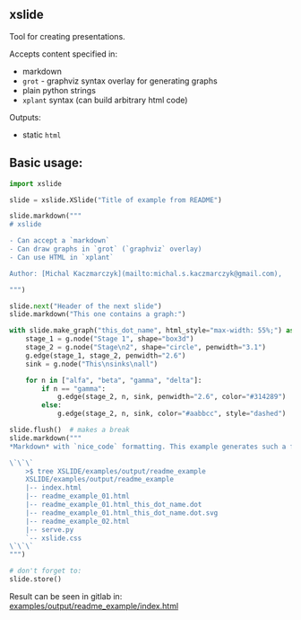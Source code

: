 ## xslide
Tool for creating presentations.

Accepts content specified in:
  - markdown
  - `grot` - graphviz syntax overlay for generating graphs
  - plain python strings
  - `xplant` syntax (can build arbitrary html code) 
 
 Outputs:
   - static `html`

## Basic usage:

```python
import xslide

slide = xslide.XSlide("Title of example from README")

slide.markdown("""
# xslide

- Can accept a `markdown`
- Can draw graphs in `grot` (`graphviz` overlay)
- Can use HTML in `xplant`

Author: [Michal Kaczmarczyk](mailto:michal.s.kaczmarczyk@gmail.com), 

""")

slide.next("Header of the next slide")
slide.markdown("This one contains a graph:")

with slide.make_graph("this_dot_name", html_style="max-width: 55%;") as g:
    stage_1 = g.node("Stage 1", shape="box3d")
    stage_2 = g.node("Stage\n2", shape="circle", penwidth="3.1")
    g.edge(stage_1, stage_2, penwidth="2.6")
    sink = g.node("This\nsinks\nall")

    for n in ["alfa", "beta", "gamma", "delta"]:
        if n == "gamma":
            g.edge(stage_2, n, sink, penwidth="2.6", color="#314289")
        else:
            g.edge(stage_2, n, sink, color="#aabbcc", style="dashed")

slide.flush()  # makes a break
slide.markdown("""
*Markdown* with `nice_code` formatting. This example generates such a files:

\`\`\`
    >$ tree XSLIDE/examples/output/readme_example
    XSLIDE/examples/output/readme_example
    |-- index.html
    |-- readme_example_01.html
    |-- readme_example_01.html_this_dot_name.dot
    |-- readme_example_01.html_this_dot_name.dot.svg
    |-- readme_example_02.html
    |-- serve.py
    `-- xslide.css
\`\`\`
""")

# don't forget to:
slide.store()
```
Result can be seen in gitlab in: 
[examples/output/readme_example/index.html](examples/output/readme_example/index.html)
